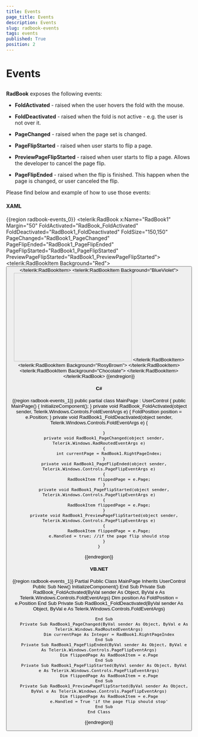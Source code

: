 ```yaml
---
title: Events
page_title: Events
description: Events
slug: radbook-events
tags: events
published: True
position: 2
---
```


# Events



## 

__RadBook__ exposes the following events:

* __FoldActivated__ - raised when the user hovers the fold with the mouse.

* __FoldDeactivated__ - raised when the fold is not active - e.g. the user is not over it.

* __PageChanged__ - raised when the page set is changed.

* __PageFlipStarted__ - raised when user starts to flip a page.

* __PreviewPageFlipStarted__ - raised when user starts to flip a page. Allows the developer to cancel the page flip.

* __PageFlipEnded__ - raised when the flip is finished. This happen when the page is changed, or user canceled the flip.



Please find below and example of how to use those events:

#### __XAML__

{{region radbook-events_0}}
	<Grid x:Name="LayoutRoot" Background="Purple">
	    <telerik:RadBook x:Name="RadBook1" 
	                        Margin="50"
	                        FoldActivated="RadBook_FoldActivated"
	                        FoldDeactivated="RadBook1_FoldDeactivated"
	                        FoldSize="150,150"
	                        PageChanged="RadBook1_PageChanged"
	                        PageFlipEnded="RadBook1_PageFlipEnded"
	                        PageFlipStarted="RadBook1_PageFlipStarted"
	                        PreviewPageFlipStarted="RadBook1_PreviewPageFlipStarted">
	        <telerik:RadBookItem Background="Red">
	            <StackPanel>
	                <TextBlock FontSize="36" Text="Page 1" />
	                <Button Content="Click Me" />
	            </StackPanel>
	        </telerik:RadBookItem>
	        <telerik:RadBookItem Background="BlueViolet">
	            <StackPanel>
	                <TextBlock HorizontalAlignment="Right" 
	                            FontSize="36"
	                            Text="Page 2" />
	                <Image Width="320" 
	                        Height="240"
	                        Source="Koala.jpg" />
	            </StackPanel>
	        </telerik:RadBookItem>
	        <telerik:RadBookItem Background="RosyBrown">
	            <TextBlock FontSize="36" Text="Page 3" />
	        </telerik:RadBookItem>
	        <telerik:RadBookItem Background="Chocolate">
	            <TextBlock HorizontalAlignment="Right" 
	                        FontSize="36"
	                        Text="Page 4" />
	        </telerik:RadBookItem>
	    </telerik:RadBook>
	</Grid>
{{endregion}}



#### __C#__

{{region radbook-events_1}}
	public partial class MainPage : UserControl
	{
		public MainPage()
		{
			InitializeComponent();
		}
		private void RadBook_FoldActivated(object sender, Telerik.Windows.Controls.FoldEventArgs e)
		{
			FoldPosition position = e.Position;
		}
		private void RadBook1_FoldDeactivated(object sender, Telerik.Windows.Controls.FoldEventArgs e)
		{

		}
		private void RadBook1_PageChanged(object sender, Telerik.Windows.RadRoutedEventArgs e)
		{
			int currentPage = RadBook1.RightPageIndex;
		}
		private void RadBook1_PageFlipEnded(object sender, Telerik.Windows.Controls.PageFlipEventArgs e)
		{
			RadBookItem flippedPage = e.Page;
		}
		private void RadBook1_PageFlipStarted(object sender, Telerik.Windows.Controls.PageFlipEventArgs e)
		{
			RadBookItem flippedPage = e.Page;
		}
		private void RadBook1_PreviewPageFlipStarted(object sender, Telerik.Windows.Controls.PageFlipEventArgs e)
		{
			RadBookItem flippedPage = e.Page;
			e.Handled = true; //if the page flip should stop
		}
	}
{{endregion}}



#### __VB.NET__

{{region radbook-events_1}}
	Partial Public Class MainPage
		Inherits UserControl
		Public Sub New()
			InitializeComponent()
		End Sub
		Private Sub RadBook_FoldActivated(ByVal sender As Object, ByVal e As Telerik.Windows.Controls.FoldEventArgs)
			Dim position As FoldPosition = e.Position
		End Sub
		Private Sub RadBook1_FoldDeactivated(ByVal sender As Object, ByVal e As Telerik.Windows.Controls.FoldEventArgs)

		End Sub
		Private Sub RadBook1_PageChanged(ByVal sender As Object, ByVal e As Telerik.Windows.RadRoutedEventArgs)
			Dim currentPage As Integer = RadBook1.RightPageIndex
		End Sub
		Private Sub RadBook1_PageFlipEnded(ByVal sender As Object, ByVal e As Telerik.Windows.Controls.PageFlipEventArgs)
			Dim flippedPage As RadBookItem = e.Page
		End Sub
		Private Sub RadBook1_PageFlipStarted(ByVal sender As Object, ByVal e As Telerik.Windows.Controls.PageFlipEventArgs)
			Dim flippedPage As RadBookItem = e.Page
		End Sub
		Private Sub RadBook1_PreviewPageFlipStarted(ByVal sender As Object, ByVal e As Telerik.Windows.Controls.PageFlipEventArgs)
			Dim flippedPage As RadBookItem = e.Page
			e.Handled = True 'if the page flip should stop'
		End Sub
	End Class
{{endregion}}